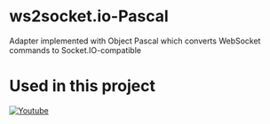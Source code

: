 # ws2socket.io-Pascal
Adapter implemented with Object Pascal which converts WebSocket commands to Socket.IO-compatible

# Used in this project
[![Youtube](https://img.youtube.com/vi/Vo4mV9lzfFo/0.jpg)](https://www.youtube.com/watch?v=Vo4mV9lzfFo)
